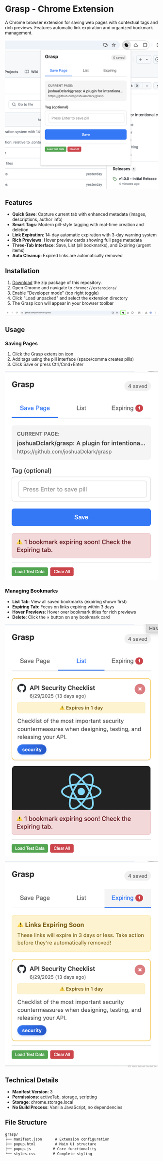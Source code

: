 # Grasp - Chrome Extension

A Chrome browser extension for saving web pages with contextual tags and rich previews. Features automatic link expiration and organized bookmark management.

![Main View](images/main_view.png)

## Features

- **Quick Save**: Capture current tab with enhanced metadata (images, descriptions, author info)
- **Smart Tags**: Modern pill-style tagging with real-time creation and deletion
- **Link Expiration**: 14-day automatic expiration with 3-day warning system
- **Rich Previews**: Hover preview cards showing full page metadata
- **Three-Tab Interface**: Save, List (all bookmarks), and Expiring (urgent items)
- **Auto Cleanup**: Expired links are automatically removed

## Installation

1. [Download](https://github.com/joshuaDclark/grasp/archive/refs/tags/1.0.0.zip) the zip package of this repository.
2. Open Chrome and navigate to `chrome://extensions/`
3. Enable "Developer mode" (top right toggle)
4. Click "Load unpacked" and select the extension directory
5. The Grasp icon will appear in your browser toolbar

![Plugin Bar](images/plugin-bar.png)

## Usage

### Saving Pages
1. Click the Grasp extension icon
2. Add tags using the pill interface (space/comma creates pills)
3. Click Save or press Ctrl/Cmd+Enter

![Save Link](images/save_link.png)

### Managing Bookmarks
- **List Tab**: View all saved bookmarks (expiring shown first)
- **Expiring Tab**: Focus on links expiring within 3 days
- **Hover Previews**: Hover over bookmark titles for rich previews
- **Delete**: Click the × button on any bookmark card

![Main List](images/main_list.png)

![Expiring List](images/expiring_list.png)

## Technical Details

- **Manifest Version**: 3
- **Permissions**: activeTab, storage, scripting
- **Storage**: chrome.storage.local
- **No Build Process**: Vanilla JavaScript, no dependencies

## File Structure

```
grasp/
├── manifest.json      # Extension configuration
├── popup.html         # Main UI structure
├── popup.js          # Core functionality
└── styles.css        # Complete styling
```